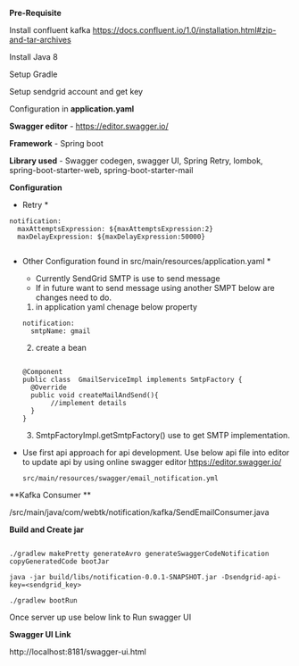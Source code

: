 **Pre-Requisite**

Install confluent kafka https://docs.confluent.io/1.0/installation.html#zip-and-tar-archives
 
Install Java 8

Setup Gradle

Setup sendgrid account and get key

Configuration in  **application.yaml**   

**Swagger editor** - https://editor.swagger.io/

**Framework** -  Spring boot

**Library used** - Swagger codegen, swagger UI, Spring Retry, lombok, spring-boot-starter-web, spring-boot-starter-mail

**Configuration**

* Retry *
```
notification:
  maxAttemptsExpression: ${maxAttemptsExpression:2}
  maxDelayExpression: ${maxDelayExpression:50000}
  
```

* Other Configuration found in src/main/resources/application.yaml *
   * Currently SendGrid SMTP is use to send message
   * If in future want to send message using another SMPT below are changes need to do.
   
    1. in application yaml chenage below property
    ```
    notification:
      smtpName: gmail
     ```
    2. create a bean
     
     ```
      
     @Component 
     public class  GmailServiceImpl implements SmtpFactory {
       @Override
       public void createMailAndSend(){
            //implement details
       }
     }
     ```
      
    3. SmtpFactoryImpl.getSmtpFactory() use to get SMTP implementation.
   
* Use first api approach for api development. Use below api file into editor to update api by using online swagger editor https://editor.swagger.io/
    
    `src/main/resources/swagger/email_notification.yml`

**Kafka Consumer ** 

/src/main/java/com/webtk/notification/kafka/SendEmailConsumer.java

**Build and Create jar**

```

./gradlew makePretty generateAvro generateSwaggerCodeNotification copyGeneratedCode bootJar

java -jar build/libs/notification-0.0.1-SNAPSHOT.jar -Dsendgrid-api-key=<sendgrid_key>

./gradlew bootRun

```

Once server up use below link to Run swagger UI

**Swagger UI Link** 
  
http://localhost:8181/swagger-ui.html




